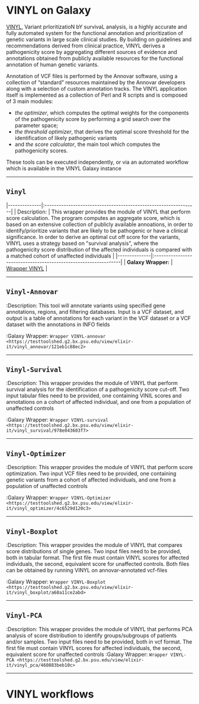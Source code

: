 # VINYL on Galaxy
[VINYL](https://www.biorxiv.org/content/10.1101/2020.01.23.917229v1.full), Variant prIoritizatioN bY survivaL analysis, is a highly accurate and fully automated system for the functional annotation and prioritization of genetic variants in large scale clinical studies. By building on guidelines and recommendations derived from clinical practice, VINYL derives a pathogenicity score by aggregating different sources of evidence and annotations obtained from publicly available resources for the functional annotation of human genetic variants.   

Annotation of VCF files is performed by the Annovar software, using a collection of “standard” resources maintained by the Annovar developers along with a selection of custom annotation tracks. The VINYL application itself is implemented as a collection of Perl and R scripts and is composed of 3 main modules:
- *the optimizer*, which computes the optimal weights for the components of the pathogenicity score by performing a grid search over the parameter space;
- *the threshold optimizer*, that derives the optimal score threshold for the identification of likely pathogenic variants
- and *the score calculator*, the main tool which computes the pathogenicity scores.

These tools can be executed independently, or via an automated workflow which is available in the VINYL Galaxy instance

-------------------
``Vinyl``
-------------------
|--------------|:----------------------------------------------------------------|
| Description: | This wrapper provides the module of VINYL that perform score calculation. The program computes an aggregate score, which is based on an extensive collection of publicly available annoations, in order to identify/prioritize variants that are likely to be pathogenic or have a clinical significance. In order to derive an optimal cut off score for the variants, VINYL uses a strategy based on "survival analysis", where the pathogenicity score distribution of the affected individuals is compared with a matched cohort of unaffected individuals |
|--------------|:----------------------------------------------------------------|
| **Galaxy Wrapper:** | [Wrapper VINYL](https://testtoolshed.g2.bx.psu.edu/view/elixir-it/vinyl/da94ac699bfa) |

-------------------
``Vinyl-Annovar``
-------------------

:Description: 
        This tool will annotate variants using specified gene annotations, regions, and filtering databases. Input is a VCF dataset, and output is a table of annotations for each variant in the VCF dataset or a VCF dataset with the annotations in INFO fields

:Galaxy Wrapper: `Wrapper VINYL-annovar <https://testtoolshed.g2.bx.psu.edu/view/elixir-it/vinyl_annovar/121eb1c88ec2>`

-------------------
``Vinyl-Survival``
-------------------

:Description:
        This wrapper provides the module of VINYL that perform survival analysis for the identification of a pathogenicity score cut-off. Two input tabular files need to be provided, one containing VINIL scores and annotations on a cohort of affected individual, and one from a population of unaffected controls

:Galaxy Wrapper: `Wrapper VINYL-survival <https://testtoolshed.g2.bx.psu.edu/view/elixir-it/vinyl_survival/978e043603f7>`

------------------
`Vinyl-Optimizer`
------------------

:Description:
        This wrapper provides the module of VINYL that perform score optimization. Two input VCF files need to be provided, one containing genetic variants from a cohort of affected individuals, and one from a population of unaffected controls

:Galaxy Wrapper: `Wrapper VINYL-Optimizer <https://testtoolshed.g2.bx.psu.edu/view/elixir-it/vinyl_optimizer/4c6529d120c3>`

-----------------
`Vinyl-Boxplot`
-----------------

:Description:
        This wrapper provides the module of VINYL that compares score distributions of single genes. Two input files need to be provided, both in tabular format. The first file must contain VINYL scores for affected individuals, the second, equivalent score for unaffected controls. Both files can be obtained by running VINYL on annovar-annotated vcf-files

:Galaxy Wrapper: `Wrapper VINYL-Boxplot <https://testtoolshed.g2.bx.psu.edu/view/elixir-it/vinyl_boxplot/a68a11ce2abd>` 

-----------------
`Vinyl-PCA`
-----------------

:Description: 
        This wrapper provides the module of VINYL that performs PCA analysis of score distribution to identify groups/subgroups of patients and/or samples. Two input files need to be provided, both in vcf format. The first file must contain VINYL scores for affected individuals, the second, equivalent score for unaffected controls
:Galaxy Wrapper: `Wrapper VINYL-PCA <https://testtoolshed.g2.bx.psu.edu/view/elixir-it/vinyl_pca/460883beb10c>`

---------------------

VINYL workflows
================


